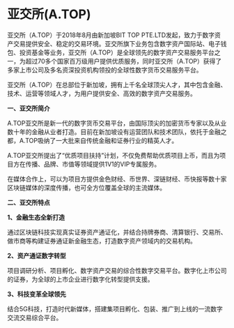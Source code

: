 # 

# 亚交所(A.TOP)

亚交所（A.TOP）于2018年8月由新加坡BIT TOP PTE.LTD发起，致力于数字资产交易提供安全、稳定的交易环境。亚交所旗下业务包含数字资产国际站、电子钱包、投资基金等业务，亚交所（A.TOP）是全球领先的数字资产交易服务平台之一，为超过70多个国家百万级用户提供优质服务，同时亚交所（A.TOP）获得了多家上市公司及多名资深投资机构领投的全球性数字货币交易服务平台。

亚交所（A.TOP）在总部位于新加坡，拥有上千名全球顶尖人才，其中包含金融、技术、运营等领域人才，为用户提供安全、高效的数字资产交易服务。

**一、亚交所简介**

A.TOP亚交所是新一代的数字货币交易平台，由国际顶尖的加密货币专家以及从业数十年的金融从业者打造。目前在新加坡设有运营团队和技术团队，依托于金融之都，A.TOP吸纳了一大批来自传统金融和证券行业的精英人才。

A.TOP亚交所提出了“优质项目扶持”计划，不仅免费帮助优质项目上币，而且为项目方在传播、品牌、市值等领域提供1V1的VIP专属服务。

在媒体合作上，可以为项目方提供金色财经、币世界、深链财经、币快报等数十家区块链媒体的深度传播，也可全方位覆盖全球的主流媒体。

**二、亚交所特点**

**1、金融生态全新打造**

通过区块链科技实现真实证券资产通证化，并结合持牌券商、清算银行、交易所、做市商等构建证券通证新金融生态，打造数字资产领域内的交易机构。

**2、资产通证数字转型**

项目调研分析、项目孵化、数字资产交易的综合性数字交易平台。数字化上市公司的证券，为全球的上市企业进行数字化转型提供支援。

**3、科技变革全球领先**

结合5G科技，打造时代新媒体，搭建集项目孵化、包装、推广到上线的一流数字交流交易综合平台。

